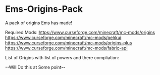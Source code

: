 # Ems-Origins-Pack
A pack of origins Ems has made!

Required Mods:
https://www.curseforge.com/minecraft/mc-mods/origins
https://www.curseforge.com/minecraft/mc-mods/pehkui
https://www.curseforge.com/minecraft/mc-mods/origins-plus
https://www.curseforge.com/minecraft/mc-mods/fabric-api

List of Origins with list of powers and there compliation:

--Will Do this at Some point--
